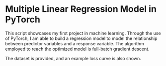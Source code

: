 # Multiple Linear Regression Model in PyTorch

This script showcases my first project in machine learning. Through the use of PyTorch, I am able to build a regression model to model the relationship between predictor variables and a response variable. The algorithm employed to reach the optimized model is full-batch gradient descent.

The dataset is provided, and an example loss curve is also shown. 

